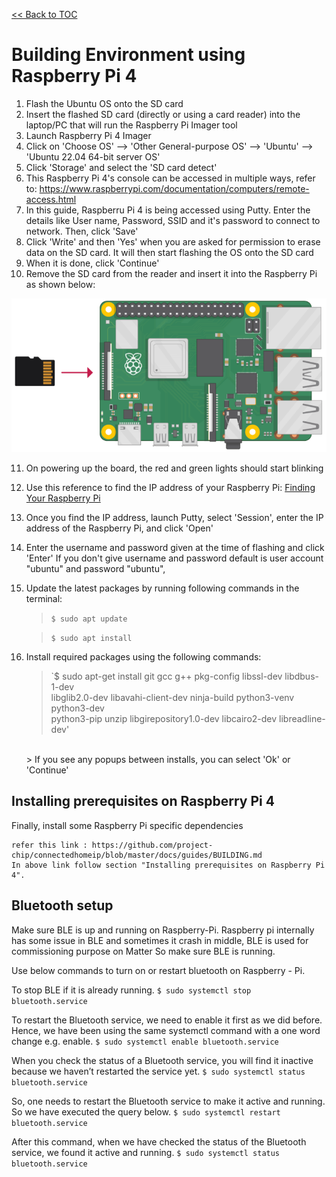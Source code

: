 [<< Back to TOC](../README.md)

# Building Environment using Raspberry Pi 4

1. Flash the Ubuntu OS onto the SD card
2. Insert the flashed SD card (directly or using a card reader) into the
   laptop/PC that will run the Raspberry Pi Imager tool
3. Launch Raspberry Pi 4 Imager
4. Click on 'Choose OS' --> 'Other General-purpose OS' --> 'Ubuntu' --> 'Ubuntu 22.04 64-bit server OS'
5. Click 'Storage' and select the 'SD card detect'
6. This Raspberry Pi 4's console can be accessed in multiple ways, refer to:
   https://www.raspberrypi.com/documentation/computers/remote-access.html
7. In this guide, Raspberru Pi 4 is being accessed using Putty. Enter the
   details like User name, Password, SSID and it's password to connect to
   network. Then, click 'Save'
8. Click 'Write' and then 'Yes' when you are asked for permission to erase data
   on the SD card. It will then start flashing the OS onto the SD card
9. When it is done, click 'Continue'
10. Remove the SD card from the reader and insert it into the Raspberry Pi as
    shown below:

<!-- ![Inserting SD into Pi](images/sd_into_pi.png) -->
<img src="images/sd_into_pi.png" alt="Inserting SD into Pi" width="550"/>

11. On powering up the board, the red and green lights should start blinking
12. Use this reference to find the IP address of your Raspberry Pi: [Finding Your Raspberry Pi](../general/FIND_RASPI.md)
13. Once you find the IP address, launch Putty, select 'Session', enter the IP
    address of the Raspberry Pi, and click 'Open'
14. Enter the username and password given at the time of flashing and click
    'Enter'
    If you don't give username and password default is user account "ubuntu" and password "ubuntu",

15. Update the latest packages by running following commands in the terminal:

    > `$ sudo apt update`

    > `$ sudo apt install`

16. Install required packages using the following commands:

    > `$ sudo apt-get install git gcc g++ pkg-config libssl-dev libdbus-1-dev \
     libglib2.0-dev libavahi-client-dev ninja-build python3-venv python3-dev \
     python3-pip unzip libgirepository1.0-dev libcairo2-dev libreadline-dev'

    <br>
    > If you see any popups between installs, you can select 'Ok' or 'Continue'

## Installing prerequisites on Raspberry Pi 4
   Finally, install some Raspberry Pi specific dependencies

    refer this link : https://github.com/project-chip/connectedhomeip/blob/master/docs/guides/BUILDING.md
    In above link follow section "Installing prerequisites on Raspberry Pi 4".

## Bluetooth setup
   Make sure BLE is up and running on Raspberry-Pi.
   Raspberry pi internally has some issue in BLE and sometimes it crash in middle, BLE is used for
   commissioning purpose on Matter So make sure BLE is running.

   Use below commands to turn on or restart bluetooth on Raspberry - Pi.

   To stop BLE if it is already running.
   `$ sudo systemctl stop bluetooth.service`

   To restart the Bluetooth service, we need to enable it first as we did before. Hence, we have been using the same systemctl command with a one word change e.g. enable.
   `$ sudo systemctl enable bluetooth.service`

   When you check the status of a Bluetooth service, you will find it inactive because we haven’t restarted the service yet.
   `$ sudo systemctl status bluetooth.service`

   So, one needs to restart the Bluetooth service to make it active and running. So we have executed the query below.
   `$ sudo systemctl restart bluetooth.service`

   After this command, when we have checked the status of the Bluetooth service, we found it active and running.
   `$ sudo systemctl status bluetooth.service`
